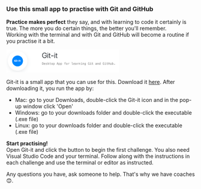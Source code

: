 ### Use this small app to practise with Git and GitHub

**Practice makes perfect** they say, and with learning to code it certainly is true. The more you do certain things, the better you'll remember.  
Working with the terminal and with Git and GitHub will become a routine if you practise it a bit.

<img src="./git-it.png" width="300"  />

Git-it is a small app that you can use for this. Download it [here](https://github.com/jlord/git-it-electron/releases). After downloading it, you run the app by:  
* Mac: go to your Downloads, double-click the Git-it icon and in the pop-up window click 'Open'
* Windows: go to your downloads folder and double-click the executable (.exe file)
* Linux: go to your downloads folder and double-click the executable (.exe file)

**Start practising!**  
Open Git-it and click the button to begin the first challenge. You also need Visual Studio Code and your terminal.  Follow along with the instructions in each challenge and use the terminal or editor as instructed.

Any questions you have, ask someone to help. That's why we have coaches 😊.




